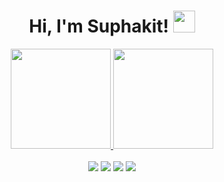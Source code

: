 <h1 align="center">Hi, I'm Suphakit! <img src="https://media.giphy.com/media/hvRJCLFzcasrR4ia7z/giphy.gif" width="35"/></h1>
<div align="center">
  <a href="https://github.com/GuySuphakit">
  <img height="160" src="https://github-readme-stats.vercel.app/api?username=GuySuphakit&rank_icon=github&show_icons=true&theme=dark&count_private=true"/>
  <img height="160" src="https://github-readme-stats.vercel.app/api/top-langs/?username=GuySuphakit&layout=compact&langs_count=7&theme=dark"/>
  </a>
</div>
<br>
<div align ="center"> 
  <a href="https://www.instagram.com/guysuphakitttt" target="_blank"><img src="https://img.shields.io/badge/-Instagram-%23333?style=for-the-badge&logo=instagram&logoColor=white" target="_blank"></a>
  <a href="https://web.facebook.com/profile.php?id=100004363866904" target="_blank"><img src="https://img.shields.io/badge/Facebook-%23333?style=for-the-badge&logo=facebook&logoColor=white" target="_blank"></a> 
  <a href = "mailto:ssuphapinyo@gmail.com"><img src="https://img.shields.io/badge/-Gmail-%23333?style=for-the-badge&logo=gmail&logoColor=white" target="_blank"></a>
  <a href="https://www.linkedin.com/in/ssuphapinyo/" target="_blank"><img src="https://img.shields.io/badge/-LinkedIn-%23333?style=for-the-badge&logo=linkedin&logoColor=white" target="_blank"> </a>
</div>



